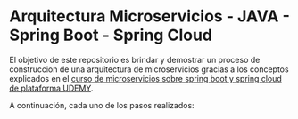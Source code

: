# Arquitectura Microservicios - JAVA - Spring Boot - Spring Cloud

El objetivo de este repositorio es brindar y demostrar un proceso de construccion de una arquitectura de microservicios gracias a los conceptos explicados en el [curso de microservicios sobre spring boot y spring cloud de plataforma UDEMY](https://www.udemy.com/course/microservicios-con-spring-boot-y-spring-cloud/). 

A continuación, cada uno de los pasos realizados: